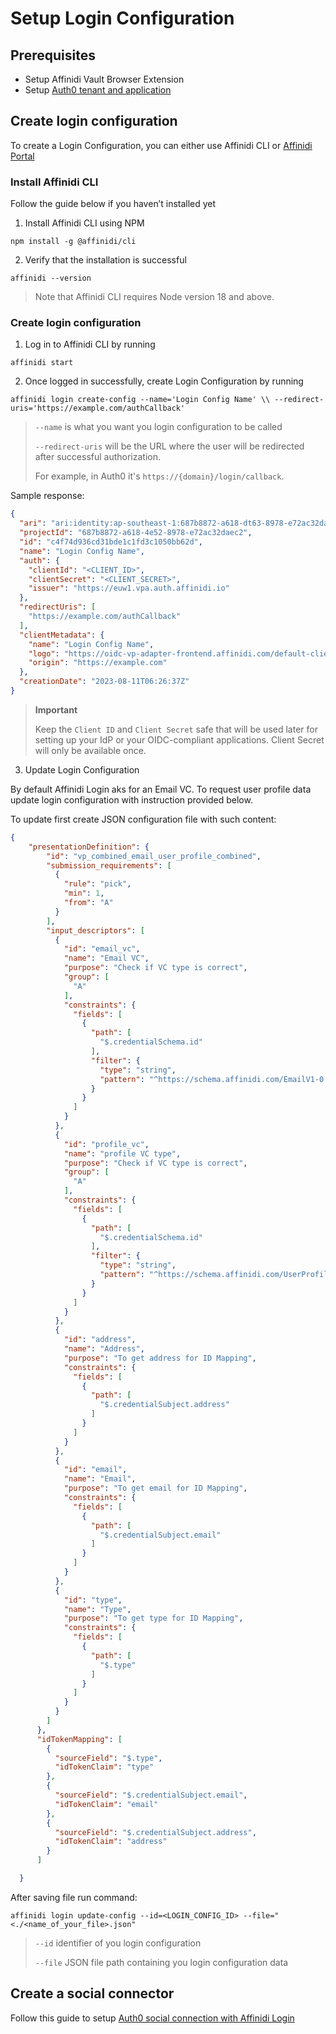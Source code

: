 # Setup Login Configuration

## Prerequisites

- Setup Affinidi Vault Browser Extension
- Setup [Auth0 tenant and application](./auth0/setup-auth0.md)

## Create login configuration

To create a Login Configuration, you can either use Affinidi CLI or [Affinidi Portal](https://portal.affinidi.com/login)


### Install Affinidi CLI

Follow the guide below if you haven’t installed yet

1. Install Affinidi CLI using NPM

`npm install -g @affinidi/cli`

2. Verify that the installation is successful

`affinidi --version` 

> Note that Affinidi CLI requires Node version 18 and above. 

### Create login configuration

1. Log in to Affinidi CLI by running

`affinidi start`

2. Once logged in successfully, create Login Configuration by running

`
affinidi login create-config
--name='Login Config Name' \\
--redirect-uris='https://example.com/authCallback'
`

> `--name` is what you want you login configuration to be called
>
> `--redirect-uris` will be the URL where the user will be redirected after successful authorization.
>
> For example, in Auth0 it's `https://{domain}/login/callback`.

Sample response: 

```json
{
  "ari": "ari:identity:ap-southeast-1:687b8872-a618-dt63-8978-e72ac32daeb1:login_configuration/c4f74d936cd31bde1c1fd3c1050bb76s",
  "projectId": "687b8872-a618-4e52-8978-e72ac32daec2",
  "id": "c4f74d936cd31bde1c1fd3c1050bb62d",
  "name": "Login Config Name",
  "auth": {
    "clientId": "<CLIENT_ID>",
    "clientSecret": "<CLIENT_SECRET>",
    "issuer": "https://euw1.vpa.auth.affinidi.io"
  },
  "redirectUris": [
    "https://example.com/authCallback"
  ],
  "clientMetadata": {
    "name": "Login Config Name",
    "logo": "https://oidc-vp-adapter-frontend.affinidi.com/default-client-logo.png",
    "origin": "https://example.com"
  },
  "creationDate": "2023-08-11T06:26:37Z"
}
 ```

> **Important**
>
> Keep the `Client ID` and `Client Secret` safe that will be used later for  setting up your IdP or your OIDC-compliant applications. Client Secret will only be available once.

3. Update Login Configuration

By default Affinidi Login aks for an Email VC. To request user profile data update login configuration with instruction provided below.

To update first create JSON configuration file with such content: 

```json
{
    "presentationDefinition": {
        "id": "vp_combined_email_user_profile_combined",
        "submission_requirements": [
          {
            "rule": "pick",
            "min": 1,
            "from": "A"
          }
        ],
        "input_descriptors": [
          {
            "id": "email_vc",
            "name": "Email VC",
            "purpose": "Check if VC type is correct",
            "group": [
              "A"
            ],
            "constraints": {
              "fields": [
                {
                  "path": [
                    "$.credentialSchema.id"
                  ],
                  "filter": {
                    "type": "string",
                    "pattern": "^https://schema.affinidi.com/EmailV1-0.json$"
                  }
                }
              ]
            }
          },
          {
            "id": "profile_vc",
            "name": "profile VC type",
            "purpose": "Check if VC type is correct",
            "group": [
              "A"
            ],
            "constraints": {
              "fields": [
                {
                  "path": [
                    "$.credentialSchema.id"
                  ],
                  "filter": {
                    "type": "string",
                    "pattern": "^https://schema.affinidi.com/UserProfileV2-0.json$"
                  }
                }
              ]
            }
          },
          {
            "id": "address",
            "name": "Address",
            "purpose": "To get address for ID Mapping",
            "constraints": {
              "fields": [
                {
                  "path": [
                    "$.credentialSubject.address"
                  ]
                }
              ]
            }
          },
          {
            "id": "email",
            "name": "Email",
            "purpose": "To get email for ID Mapping",
            "constraints": {
              "fields": [
                {
                  "path": [
                    "$.credentialSubject.email"
                  ]
                }
              ]
            }
          },
          {
            "id": "type",
            "name": "Type",
            "purpose": "To get type for ID Mapping",
            "constraints": {
              "fields": [
                {
                  "path": [
                    "$.type"
                  ]
                }
              ]
            }
          }
        ]
      },
      "idTokenMapping": [
        {
          "sourceField": "$.type",
          "idTokenClaim": "type"
        },
        {
          "sourceField": "$.credentialSubject.email",
          "idTokenClaim": "email"
        },
        {
          "sourceField": "$.credentialSubject.address",
          "idTokenClaim": "address"
        }
      ]

  }
```

After saving file run command: 

`affinidi login update-config
--id=<LOGIN_CONFIG_ID>
--file="<./<name_of_your_file>.json"`

> `--id` identifier of you login configuration
> 
> `--file` JSON file path containing you login configuration data

## Create a social connector

Follow this guide to setup [Auth0 social connection with Affinidi Login](./auth0//setup-social-connection.md)
